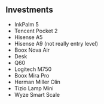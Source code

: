 ## Investments 

- InkPalm 5
- Tencent Pocket 2
- Hisense A5
- Hisense A9 (not really entry level)
- Boox Nova Air
- Desk
- Q60
- Logitech M750
- Boox Mira Pro
- Herman Miller Olin
- Tizio Lamp Mini
- Wyze Smart Scale
